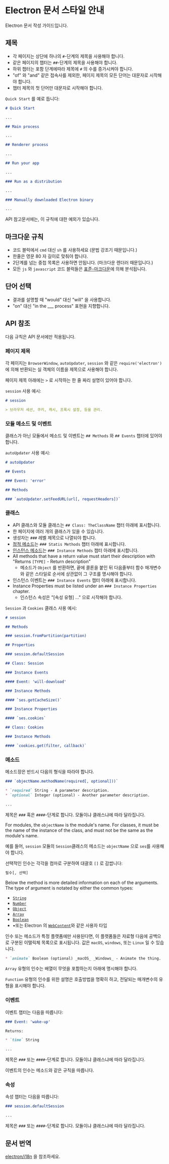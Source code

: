 # Electron 문서 스타일 안내

Electron 문서 작성 가이드입니다.

## 제목

* 각 페이지는 상단에 하나의 `#`-단계의 제목을 사용해야 합니다.
* 같은 페이지의 챕터는 `##`-단계의 제목을 사용해야 합니다.
* 하위 챕터는 포함 단계에따라 제목에 `#` 의 수를 증가시켜야 합니다.
* "of" 와 "and" 같은 접속사를 제외한, 페이지 제목의 모든 단어는 대문자로 시작해야 합니다.
* 챕터 제목의 첫 단어만 대문자로 시작해야 합니다.

`Quick Start` 를 예로 듭니다:

```markdown
# Quick Start

...

## Main process

...

## Renderer process

...

## Run your app

...

### Run as a distribution

...

### Manually downloaded Electron binary

...
```

API 참고문서에는, 이 규칙에 대한 예외가 있습니다.

## 마크다운 규칙

* 코드 블럭에서 `cmd` 대신 `sh` 를 사용하세요 (문법 강조기 때문입니다.)
* 한줄은 영문 80 자 길이로 맞춰야 합니다.
* 2단계를 넘는 중첩 목록은 사용하면 안됩니다. (마크다운 렌더러 때문입니다.)
* 모든 `js` 와 `javascript` 코드 블럭들은 [표준-마크다운](http://npm.im/standard-markdown)에 의해 분석됩니다.

## 단어 선택

* 결과를 설명할 때 "would" 대신 "will" 을 사용합니다.
* "on" 대신 "in the ___ process" 표현을 지향합니다.

## API 참조

다음 규칙은 API 문서에만 적용됩니다.

### 페이지 제목

각 페이지는 `BrowserWindow`, `autoUpdater`, `session` 와 같은 `require('electron')` 에 의해 반환되는 실 객체의 이름을 제목으로 사용해야 합니다.

페이지 제목 아래에는 `>` 로 시작하는 한 줄 짜리 설명이 있어야 합니다.

`session` 사용 예시:

```markdown
# session

> 브라우저 세션, 쿠키, 캐시, 프록시 설정, 등을 관리.
```

### 모듈 메소드 및 이벤트

클래스가 아닌 모듈에서 메소드 및 이벤트는 `## Methods` 와 `## Events` 챕터에 있어야 합니다.

`autoUpdater` 사용 예시:

```markdown
# autoUpdater

## Events

### Event: 'error'

## Methods

### `autoUpdater.setFeedURL(url[, requestHeaders])`
```

### 클래스

* API 클래스와 모듈 클래스는 `## Class: TheClassName` 챕터 아래에 표시합니다.
* 한 페이지에 여러 개의 클래스가 있을 수 있습니다.
* 생성자는 `###` 레벨 제목으로 나열되야 합니다.
* [정적 메소드](https://developer.mozilla.org/en-US/docs/Web/JavaScript/Reference/Classes/static)는 `### Statis Methods` 챕터 아래에 표시합니다.
* [인스턴스 메소드](https://developer.mozilla.org/en-US/docs/Web/JavaScript/Reference/Classes#Prototype_methods)는 `### Instance Methods` 챕터 아래에 표시합니다.
* All methods that have a return value must start their description with "Returns `[TYPE]` - Return description"
  * 메소드가 `Object` 를 반환하면, 끝에 콜론을 붙인 뒤 다음줄부터 함수 매개변수와 같은 스타일로 순서에 상관없이 그 구조를 명시해야 합니다.
* 인스턴스 이벤트는 `### Instance Events` 챕터 아래에 표시합니다.
* Instance Properties must be listed under an `### Instance Properties` chapter.
  * 인스턴스 속성은 "[속성 유형] ..." 으로 시작해야 합니다.

`Session` 과 `Cookies` 클래스 사용 예시:

```markdown
# session

## Methods

### session.fromPartition(partition)

## Properties

### session.defaultSession

## Class: Session

### Instance Events

#### Event: 'will-download'

### Instance Methods

#### `ses.getCacheSize()`

### Instance Properties

#### `ses.cookies`

## Class: Cookies

### Instance Methods

#### `cookies.get(filter, callback)`
```

### 메소드

메소드장은 반드시 다음의 형식을 따라야 합니다.

```markdown
### `objectName.methodName(required[, optional]))`

* `required` String - A parameter description.
* `optional` Integer (optional) - Another parameter description.

...
```

제목은 `###` 혹은 `####`-단계로 합니다. 모듈이냐 클래스냐에 따라 달라집니다.

For modules, the `objectName` is the module's name. For classes, it must be the name of the instance of the class, and must not be the same as the module's name.

예를 들어,  `session` 모듈의 `Session`클래스의 메소드는  `objectName` 으로 `ses`를 사용해야 합니다.

선택적인 인수는 각각을 컴마로 구분하여 대괄호 `[]` 로 감쌉니다:

```sh
필수[, 선택]
```

Below the method is more detailed information on each of the arguments. The type of argument is notated by either the common types:

* [`String`](https://developer.mozilla.org/en-US/docs/Web/JavaScript/Reference/Global_Objects/String)
* [`Number`](https://developer.mozilla.org/en-US/docs/Web/JavaScript/Reference/Global_Objects/Number)
* [`Object`](https://developer.mozilla.org/en-US/docs/Web/JavaScript/Reference/Global_Objects/Object)
* [`Array`](https://developer.mozilla.org/en-US/docs/Web/JavaScript/Reference/Global_Objects/Array)
* [`Boolean`](https://developer.mozilla.org/en-US/docs/Web/JavaScript/Reference/Global_Objects/Boolean)
* •또는 Electron 의 [`WebContent`](api/web-contents.md)와 같은 사용자 타입

인수 또는 메소드가 특정 플랫폼에만 사용된다면, 이 플랫폼들은 자료형 다음에 공백으로 구분된 이탤릭체 목록으로 표시됩니다. 값은 `macOS`, `windows`, 또는 `Linux` 일 수 있습니다.

```markdown
* `animate` Boolean (optional) _macOS_ _Windows_ - Animate the thing.
```

`Array` 유형의 인수는 배열이 무엇을 포함하는지 아래에 명시해야 합니다.

`Function` 유형의 인수를 위한 설명은 호출방법을 명확히 하고, 전달되는 매개변수의 유형을 표시해야 합니다.

### 이벤트

이벤트 챕터는 다음을 따릅니다:

```markdown
### Event: 'wake-up'

Returns:

* `time` String

...
```

제목은 `###` 또는 `####`-단계로 합니다. 모듈이냐 클래스냐에 따라 달라집니다.

이벤트의 인수는 메소드와 같은 규칙을 따릅니다.

### 속성

속성 챕터는 다음을 따릅니다:

```markdown
### session.defaultSession

...
```

제목은 `###` 또는 `####`-단계로 합니다. 모듈이냐 클래스냐에 따라 달라집니다.

## 문서 번역

[electron/i18n](https://github.com/electron/i18n#readme) 을 참조하세요.
